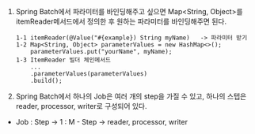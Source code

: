 1.  Spring Batch에서 파라미터를 바인딩해주고 싶으면 Map<String, Object>를 itemReader메서드에서
    정의한 후 원하는 파라미터를 바인딩해주면 된다.

        1-1 itemReader(@Value("#{example}) String myName)   -> 파라미터 받기
        1-2 Map<String, Object> parameterValues = new HashMap<>();
        	parameterValues.put("yourName", myName);
        1-3 ItemReader 빌더 체인메서드
        	...
        	.parameterValues(parameterValues)
        	.build();

2.  Spring Batch에서 하나의 Job은 여러 개의 step을 가질 수 있고, 하나의 스텝은 reader, processor, writer로
    구성되어 있다.

- Job : Step -> 1 : M - Step -> reader, processor, writer
